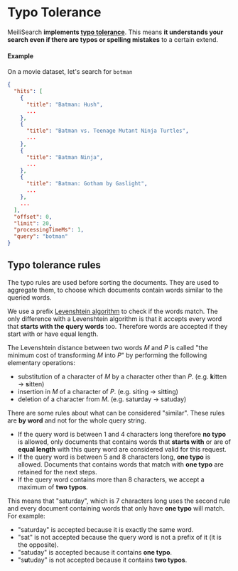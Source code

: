 # Typo Tolerance

MeiliSearch **implements [typo tolerance](/advanced_guides/typotolerance.html#typo-tolerance-rules)**. This means **it understands your search even if there are typos or spelling mistakes** to a certain extend.

#### Example

On a movie dataset, let's search for `botman`
```json
{
  "hits": [
    {
      "title": "Batman: Hush",
      ...
    },
    {
      "title": "Batman vs. Teenage Mutant Ninja Turtles",
      ...
    },
    {
      "title": "Batman Ninja",
      ...
    },
    {
      "title": "Batman: Gotham by Gaslight",
      ...
    },
    ...
  ],
  "offset": 0,
  "limit": 20,
  "processingTimeMs": 1,
  "query": "botman"
}
```

## Typo tolerance rules

The typo rules are used before sorting the documents. They are used to aggregate them, to choose which documents contain words similar to the queried words.

We use a prefix [Levenshtein algorithm](https://en.wikipedia.org/wiki/Levenshtein_distance) to check if the words match. The only difference with a Levenshtein algorithm is that it accepts every word that **starts with the query words** too. Therefore words are accepted if they start with or have equal length.

The Levenshtein distance between two words _M_ and _P_ is called "the minimum cost of transforming _M_ into _P_" by performing the following elementary operations:

- substitution of a character of _M_ by a character other than _P_. (e.g. **k**itten → **s**itten)
- insertion in _M_ of a character of _P_. (e.g. siting → sit**t**ing)
- deletion of a character from _M_. (e.g. satu**r**day → satuday)

There are some rules about what can be considered "similar". These rules are **by word** and not for the whole query string.

- If the query word is between 1 and 4 characters long therefore **no typo** is allowed, only documents that contains words that **starts with** or are of **equal length** with this query word are considered valid for this request.
- If the query word is between 5 and 8 characters long, **one typo** is allowed. Documents that contains words that match with **one typo** are retained for the next steps.
- If the query word contains more than 8 characters, we accept a maximum of **two typos**.

This means that "saturday", which is 7 characters long uses the second rule and every document containing words that only have **one typo** will match. For example:

- "saturday" is accepted because it is exactly the same word.
- "sat" is not accepted because the query word is not a prefix of it (it is the opposite).
- "satuday" is accepted because it contains **one typo**.
- "s**u**tuday" is not accepted because it contains **two typos**.
